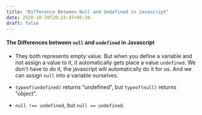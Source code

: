 ```yaml
---
title: "Difference Between Null and Undefined in Javascript"
date: 2020-10-20T20:23:47+05:30
draft: false
---
```


#### The Differences between `null` and `undefined` in Javascript

* They both represents empty value. But when you define a variable and not assign a value to it, it automatically gets place a value `undefined`. We don't have to do it, the javascript will automatically do it for us.
 And we can assign `null` into a variable ourselves. 

* `typeof(undefined)` returns "undefined", but `typeof(null)` returns "object".
* `null !== undefined`, but `null == undefined`.